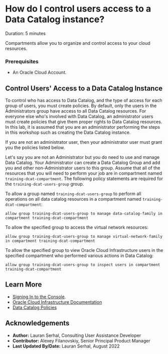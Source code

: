 # How do I control users access to a Data Catalog instance?
Duration: 5 minutes

Compartments allow you to organize and control access to your cloud resources.

### Prerequisites
* An Oracle Cloud Account.

## Control Users' Access to a Data Catalog Instance

To control who has access to Data Catalog, and the type of access for each group of users, you must create policies. By default, only the users in the Administrators group have access to all Data Catalog resources. For everyone else who's involved with Data Catalog, an administrator users must create policies that give them proper rights to Data Catalog resources. In this lab, it is assumed that you are an administrator performing the steps in this workshop such as creating the Data Catalog instance.

If you are not an administrator user, then your administrator user must grant you the policies listed below.

Let's say you are not an Administrator but you do need to use and manage Data Catalog. Your Administrator can create a Data Catalog Group and add you and other non-Administrator users to this group. Assume that all of the resources that you will need to perform your job are in compartment named `training-dcat-compartment`. The following policy statements are required for the `training-dcat-users-group` group.

To allow a group named `training-dcat-users-group` to perform all operations on all data catalog resources in a compartment named `training-dcat-compartment`:

```
allow group training-dcat-users-group to manage data-catalog-family in compartment training-dcat-compartment
```

To allow the specified group to access the virtual network resources:

```
allow group training-dcat-users-group to manage virtual-network-family in compartment training-dcat-compartment
```

To allow the specified group to view Oracle Cloud Infrastructure users in the specified compartment who performed various actions in Data Catalog:

```
allow group training-dcat-users-group to inspect users in compartment training-dcat-compartment
```

## Learn More

* [Signing In to the Console](https://docs.cloud.oracle.com/en-us/iaas/Content/GSG/Tasks/signingin.htm).
* [Oracle Cloud Infrastructure Documentation](https://docs.oracle.com/en-us/iaas/Content/GSG/Concepts/baremetalintro.htm)
* [Data Catalog Policies](https://docs.oracle.com/en-us/iaas/data-catalog/using/policies.htm)

## Acknowledgements
* **Author:** Lauran Serhal, Consulting User Assistance Developer
* **Contributor:** Alexey Filanovskiy, Senior Principal Product Manager
* **Last Updated By/Date:** Lauran Serhal, August 2022
